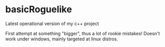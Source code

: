 # basicRoguelike
Latest operational version of my c++ project

First attempt at something "bigger", thus a lot of rookie mistakes!
Doesn't work under windows, mainly targeted at linux distros.
